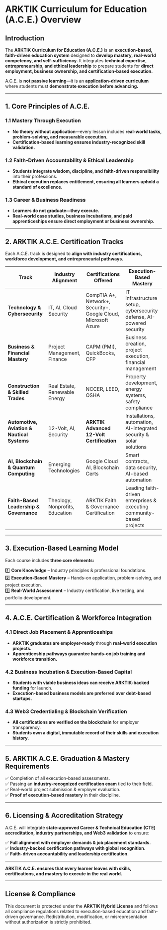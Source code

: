 # ARKTIK Curriculum for Education (A.C.E.) Overview  

## **Introduction**  
The **ARKTIK Curriculum for Education (A.C.E.)** is an **execution-based, faith-driven education system** designed to **develop mastery, real-world competency, and self-sufficiency.** It integrates **technical expertise, entrepreneurship, and ethical leadership** to prepare students for **direct employment, business ownership, and certification-based execution.**  

A.C.E. is **not passive learning**—it is an **application-driven curriculum** where students must **demonstrate execution before advancing.**  

---  

## **1. Core Principles of A.C.E.**  

### **1.1 Mastery Through Execution**  
- **No theory without application**—every lesson includes **real-world tasks, problem-solving, and measurable execution.**  
- **Certification-based learning ensures industry-recognized skill validation.**  

### **1.2 Faith-Driven Accountability & Ethical Leadership**  
- **Students integrate wisdom, discipline, and faith-driven responsibility** into their professions.  
- **Ethical execution replaces entitlement, ensuring all learners uphold a standard of excellence.**  

### **1.3 Career & Business Readiness**  
- **Learners do not graduate—they execute.**  
- **Real-world case studies, business incubations, and paid apprenticeships ensure direct employment or business ownership.**  

---  

## **2. ARKTIK A.C.E. Certification Tracks**  

Each A.C.E. track is designed to **align with industry certifications, workforce development, and entrepreneurial pathways.**  

| **Track** | **Industry Alignment** | **Certifications Offered** | **Execution-Based Mastery** |
|-----------|-----------------------|--------------------------|----------------------------|
| **Technology & Cybersecurity** | IT, AI, Cloud Security | CompTIA A+, Network+, Security+, Google Cloud, Microsoft Azure | IT infrastructure setup, cybersecurity defense, AI-powered security |
| **Business & Financial Mastery** | Project Management, Finance | CAPM (PMI), QuickBooks, CFP | Business creation, project execution, financial management |
| **Construction & Skilled Trades** | Real Estate, Renewable Energy | NCCER, LEED, OSHA | Property development, energy systems, safety compliance |
| **Automotive, Aviation & Nautical Systems** | 12-Volt, AI, Security | **ARKTIK Advanced 12-Volt Certification** | Installations, automation, AI-integrated security & solar solutions |
| **AI, Blockchain & Quantum Computing** | Emerging Technologies | Google Cloud AI, Blockchain Certs | Smart contracts, data security, AI-based automation |
| **Faith-Based Leadership & Governance** | Theology, Nonprofits, Education | ARKTIK Faith & Governance Certification | Leading faith-driven enterprises & executing community-based projects |

---  

## **3. Execution-Based Learning Model**  

Each course includes **three core elements:**  

1️⃣ **Core Knowledge** – Industry principles & professional foundations.  
2️⃣ **Execution-Based Mastery** – Hands-on application, problem-solving, and project execution.  
3️⃣ **Real-World Assessment** – Industry certification, live testing, and portfolio development.  

---  

## **4. A.C.E. Certification & Workforce Integration**  

### **4.1 Direct Job Placement & Apprenticeships**  
- **ARKTIK graduates are employer-ready** through **real-world execution projects.**  
- **Apprenticeship pathways guarantee hands-on job training and workforce transition.**  

### **4.2 Business Incubation & Execution-Based Capital**  
- **Students with viable business ideas can receive ARKTIK-backed funding** for launch.  
- **Execution-based business models are preferred over debt-based startups.**  

### **4.3 Web3 Credentialing & Blockchain Verification**  
- **All certifications are verified on the blockchain** for employer transparency.  
- **Students own a digital, immutable record of their skills and execution history.**  

---  

## **5. ARKTIK A.C.E. Graduation & Mastery Requirements**  

✅ Completion of all execution-based assessments.  
✅ Passing an **industry-recognized certification exam** tied to their field.  
✅ Real-world project submission & employer evaluation.  
✅ **Proof of execution-based mastery** in their discipline.  

---  

## **6. Licensing & Accreditation Strategy**  

A.C.E. will integrate **state-approved Career & Technical Education (CTE) accreditation, industry partnerships, and Web3 validation** to ensure:  

✅ **Full alignment with employer demands & job placement standards.**  
✅ **Industry-backed certification pathways with global recognition.**  
✅ **Faith-driven accountability and leadership certification.**  

---  


**ARKTIK A.C.E. ensures that every learner leaves with skills, certifications, and mastery to execute in the real world.**  

---  

## **License & Compliance**  

This document is protected under the **ARKTIK Hybrid License** and follows all compliance regulations related to execution-based education and faith-driven governance. Redistribution, modification, or misrepresentation without authorization is strictly prohibited.  
